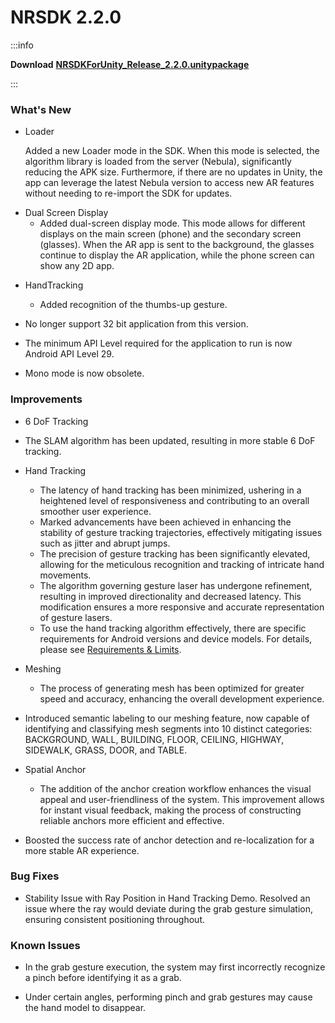 # NRSDK 2.2.0



:::info

**Download** [**NRSDKForUnity_Release_2.2.0.unitypackage**](https://public-resource.xreal.com/download/NRSDKForUnity_2.2.0_Release_20240301/NRSDKForUnity_Release_2.2.0.unitypackage)

:::

### What's New


- Loader

  Added a new Loader mode in the SDK. When this mode is selected, the algorithm library is loaded from the server (Nebula), significantly reducing the APK size. Furthermore, if there are no updates in Unity, the app can leverage the latest Nebula version to access new AR features without needing to re-import the SDK for updates.

* Dual Screen Display
  - Added dual-screen display mode. This mode allows for different displays on the main screen (phone) and the secondary screen (glasses). When the AR app is sent to the background, the glasses continue to display the AR application, while the phone screen can show any 2D app.


- HandTracking

  - Added recognition of the thumbs-up gesture.
  


- No longer support 32 bit application from this version.
- The minimum API Level required for the application to run is now Android API Level 29.
- Mono mode is now obsolete.

### Improvements


- 6 DoF Tracking
- The SLAM algorithm has been updated, resulting in more stable 6 DoF tracking.


- Hand Tracking

  - The latency of hand tracking has been minimized, ushering in a heightened level of responsiveness and contributing to an overall smoother user experience.
  - Marked advancements have been achieved in enhancing the stability of gesture tracking trajectories, effectively mitigating issues such as jitter and abrupt jumps.
  - The precision of gesture tracking has been significantly elevated, allowing for the meticulous recognition and tracking of intricate hand movements.
  - The algorithm governing gesture laser has undergone refinement, resulting in improved directionality and decreased latency. This modification ensures a more responsive and accurate representation of gesture lasers.
  - To use the hand tracking algorithm effectively, there are specific requirements for Android versions and device models. For details, please see [Requirements & Limits](https://app.gitbook.com/o/n9Gz0qLyZFcBAT9F8hDM/s/yXoV7SMVFQhr75lOIoQv/development/hand-tracking#requirements-and-limits).


- Meshing

  - The process of generating mesh has been optimized for greater speed and accuracy, enhancing the overall development experience.
- Introduced semantic labeling to our meshing feature, now capable of identifying and classifying mesh segments into 10 distinct categories: BACKGROUND, WALL, BUILDING, FLOOR, CEILING, HIGHWAY, SIDEWALK, GRASS, DOOR, and TABLE.


- Spatial Anchor

  - The addition of the anchor creation workflow enhances the visual appeal and user-friendliness of the system. This improvement allows for instant visual feedback, making the process of constructing reliable anchors more efficient and effective.
- Boosted the success rate of anchor detection and re-localization for a more stable AR experience.

### Bug Fixes


- Stability Issue with Ray Position in Hand Tracking Demo. Resolved an issue where the ray would deviate during the grab gesture simulation, ensuring consistent positioning throughout.

### Known Issues


- In the grab gesture execution, the system may first incorrectly recognize a pinch before identifying it as a grab.


- Under certain angles, performing pinch and grab gestures may cause the hand model to disappear.

